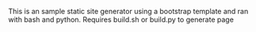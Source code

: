 This is an sample static site generator using a bootstrap template and ran with bash and python. Requires build.sh or build.py to generate page
